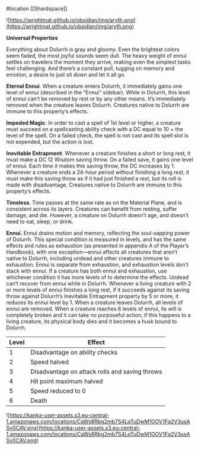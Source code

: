 #location [[Shardspace]]

![https://wrightmat.github.io/obsidian/img/aryth.png](https://wrightmat.github.io/obsidian/img/aryth.png)

**Universal Properties**

Everything about Dolurrh is gray and gloomy. Even the brightest colors seem faded, the most joyful sounds seem dull. The heavy weight of ennui settles on travelers the moment they arrive, making even the simplest tasks feel challenging. And there’s a constant pull, tugging on memory and emotion, a desire to just sit down and let it all go.

**Eternal Ennui**. When a creature enters Dolurrh, it immediately gains one level of ennui (described in the “Ennui” sidebar). While in Dolurrh, this level of ennui can’t be removed by rest or by any other means. It’s immediately removed when the creature leaves Dolurrh. Creatures native to Dolurrh are
immune to this property’s effects.

**Impeded Magic**. In order to cast a spell of 1st level or higher, a creature must succeed on a spellcasting ability check with a DC equal to 10 + the level of the spell. On a failed check, the spell is not cast and its spell slot is not expended, but the action is lost.

**Inevitable Entrapment**. Whenever a creature finishes a short or long rest, it must make a DC 12 Wisdom saving throw. On a failed save, it gains one level of ennui. Each time it makes this saving throw, the DC increases by 1. Whenever a creature ends a 24-hour period without finishing a long rest, it must make this saving throw as if it had just finished a rest, but its roll is made with disadvantage. Creatures native to Dolurrh are immune to this property’s effects.

**Timeless**. Time passes at the same rate as on the Material Plane, and is consistent across its layers. Creatures can benefit from resting, suffer damage, and die. However, a creature on Dolurrh doesn’t age, and doesn’t need to eat, sleep, or drink.

**Ennui.** Ennui drains motion and memory, reflecting the soul-sapping power of Dolurrh. This special condition is measured in levels, and has the same effects and rules as exhaustion (as presented in appendix A of the Player’s Handbook), with one exception—ennui affects all creatures that aren’t native to Dolurrh, including undead and other creatures immune to exhaustion. Ennui is separate from exhaustion, and exhaustion levels don’t stack with ennui. If a creature has both ennui and exhaustion, use whichever condition it has more levels of to determine the effects.
Undead can’t recover from ennui while in Dolurrh. Whenever a living creature with 2 or more levels of ennui finishes a long rest, if it succeeds against its saving throw against Dolurrh’s Inevitable Entrapment property by 5 or more, it reduces its ennui level by 1. When a creature leaves Dolurrh, all levels of ennui are removed.
When a creature reaches 6 levels of ennui, its will is completely broken and it can take no purposeful action; if this happens to a living creature, its physical body dies and it becomes a husk bound to Dolurrh.

| Level | Effect                                         |
| ----- | ---------------------------------------------- |
| 1     | Disadvantage on ability checks                 |
| 2     | Speed halved                                   |
| 3     | Disadvantage on attack rolls and saving throws |
| 4     | Hit point maximum halved                       |
| 5     | Speed reduced to 0                             |
| 6     | Death                                          |

![https://kanka-user-assets.s3.eu-central-1.amazonaws.com/locations/CaWs8Rbg2mb7S4LqTuDwM1OOV1Fq2V3usASv0CAV.png](https://kanka-user-assets.s3.eu-central-1.amazonaws.com/locations/CaWs8Rbg2mb7S4LqTuDwM1OOV1Fq2V3usASv0CAV.png)